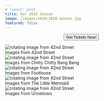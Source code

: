 ```yaml
---
# layout: post
title: Our 2018 Season
image: /images/2018/2018-season.jpg
featured: false
---
```


<img src="/images/2018/2018-season.jpg" alt="" />
<div>
  <form
    style="text-align:center"
    action="https://postplayhousetickets.universitytickets.com/user_pages/event_listings.asp"
    method="link"
  >
    <button class="online">Get Tickets Now!</button><br />
  </form>

  <div class="featured-pictures">
    <div class="picture height-is-300">
      <img
        data-switch-image
        data-switch-image-list="
          Broadway.jpg,
          Dorothy.jpg,
          IMG_0144.JPG,
          IMG_0651.JPG,
          IMG_0909.JPG,
          IMG_1580.jpg,
          IMG_8599.JPG,
          IMG_9859.JPG,
          Mr Marsh.jpg,
          Train.jpg,
          Dames.jpg,
          Dorothy2.jpg,
          IMG_0429.JPG,
          IMG_0657.JPG,
          IMG_0966.JPG,
          IMG_1673.jpg,
          IMG_8938.JPG,
          IMG_9913.JPG,
          Off.jpg,
          Dames2.jpg,
          Hired.jpg,
          IMG_0504.JPG,
          IMG_0683.JPG,
          IMG_1515.jpg,
          IMG_8400.JPG,
          IMG_9140.JPG,
          IMG_9981.JPG,
          Opening.jpg,
        "
        src="/images/2018/slideshow/42nd/Broadway.jpg"
        alt="rotating image from 42nd Street"
      />
      <div class="caption">Images from 42nd Street</div>
    </div>
    <div class="picture height-is-300">
      <img
        data-switch-image
        data-switch-image-list="
          IMG_0609.JPG,
          IMG_0800.JPG,
          IMG_1034.JPG,
          IMG_1399.JPG,
          IMG_2387.JPG,
          IMG_2401.JPG,
          IMG_2508.JPG,
          IMG_2705.JPG,
          IMG_3366.JPG,
          IMG_3558.JPG,
          IMG_4087.JPG,
          IMG_0626.JPG,
          IMG_0823.JPG,
          IMG_1068.JPG,
          IMG_1963.JPG,
          IMG_2388.JPG,
          IMG_2402.JPG,
          IMG_2579.JPG,
          IMG_3333.JPG,
          IMG_3369.JPG,
          IMG_3744.JPG,
          IMG_0630.JPG,
          IMG_0999.JPG,
          IMG_1095.JPG,
          IMG_2381.JPG,
          IMG_2393.JPG,
          IMG_2417.JPG,
          IMG_2663.JPG,
          IMG_3361.JPG,
          IMG_3411.JPG,
          IMG_3822.JPG,
        "
        src="/images/2018/slideshow/Chitty/IMG_0609.JPG"
        alt="rotating image from 42nd Street"
      />
      <div class="caption">Images from Chitty Chitty Bang Bang</div>
    </div>
    <div class="picture height-is-300">
      <img
        data-switch-image
        data-switch-image-list="
          Footloose2.jpg,
          IMG_0089.JPG,
          IMG_6510.JPG,
          IMG_7529.JPG,
          IMG_8336.JPG,
          IMG_9327.JPG,
          FootlooseBike.jpg,
          IMG_0100.JPG,
          IMG_6535.JPG,
          IMG_7540.JPG,
          IMG_8370.JPG,
          IMG_9493.JPG,
          FootlooseBridge.jpg,
          IMG_0299.JPG,
          IMG_6580.JPG,
          IMG_7818.JPG,
          IMG_8372.JPG,
          IMG_9501.JPG,
          FootlooseChicago.JPG,
          IMG_6213.JPG,
          IMG_6592.JPG,
          IMG_7964.JPG,
          IMG_8373.JPG,
          IMG_9512.JPG,
          FootlooseGas2.jpg,
          IMG_6214.JPG,
          IMG_6610.JPG,
          IMG_7966.JPG,
          IMG_8394.JPG,
          IMG_9517.JPG,
          Fotloose1.jpg,
          IMG_6318.JPG,
          IMG_7393.JPG,
          IMG_8038.JPG,
          IMG_8395.JPG,
          IMG_9543.JPG,
          IMG_0023.JPG,
          IMG_6326.JPG,
          IMG_7447.JPG,
          IMG_8106.JPG,
          IMG_8397.JPG,
          IMG_9603.JPG,
          IMG_0082.JPG,
          IMG_6328.JPG,
          IMG_7528.JPG,
          IMG_8198.JPG,
          IMG_8794.JPG,
        "
        src="/images/2018/slideshow/Footloose/Footloose2.jpg"
        alt="rotating image from 42nd Street"
      />
      <div class="caption">Images from Footloose</div>
    </div>
    <div class="picture height-is-300">
      <img
        data-switch-image
        data-switch-image-list="
          IMG_2155.JPG,
          IMG_2482.JPG,
          IMG_2663.JPG,
          IMG_2998.JPG,
          IMG_3293.JPG,
          IMG_3453.JPG,
          IMG_2433.JPG,
          IMG_2600.JPG,
          IMG_2972.JPG,
          IMG_3088.JPG,
          IMG_3321.JPG,
          IMG_6212.JPG,
        "
        src="/images/2018/slideshow/Mermaid/IMG_2155.JPG"
        alt="rotating image from 42nd Street"
      />
      <div class="caption">Images from The Little Mermaid</div>
    </div>
    <div class="picture height-is-300">
      <img
        data-switch-image
        data-switch-image-list="
          Bobby.jpg,
          Catherine.jpg,
          End.jpg,
          FinaleI.jpg,
          Lockstock.jpg,
          Sky.jpg,
          video.jpg,
          BobbyHope.jpg,
          Cladwell.jpg,
          Finale.jpg,
          Hideout.jpg,
          Pee.jpg,
          TaylorChuckie.jpg,
        "
        src="/images/2018/slideshow/Urinetown/Bobby.jpg"
        alt="rotating image from 42nd Street"
      />
      <div class="caption">Images from Urinetown</div>
    </div>
  </div>
</div>
